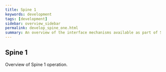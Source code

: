 ```yaml
---
title: Spine 1
keywords: development
tags: [development]
sidebar: overview_sidebar
permalink: develop_spine_one.html
summary: An overview of the interface mechanisms available as part of Spine 1.
---
```


## Spine 1 ##

Overview of Spine 1 operation.
